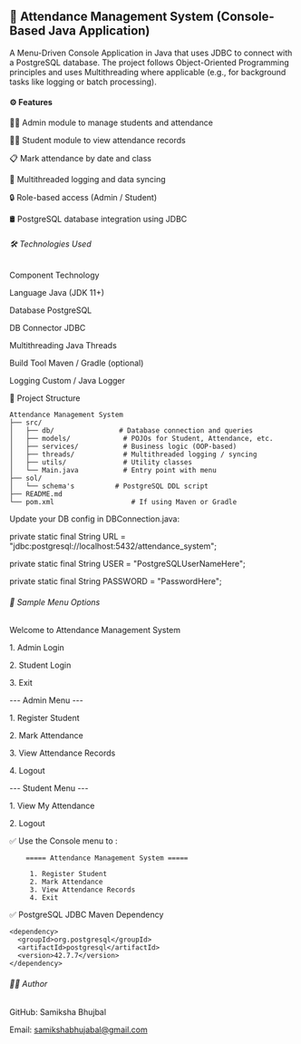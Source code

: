 ## 🧾 Attendance Management System (Console-Based Java Application)

A Menu-Driven Console Application in Java that uses JDBC to connect with a PostgreSQL database. The project follows Object-Oriented Programming principles and uses Multithreading where applicable (e.g., for background tasks like logging or batch processing).

#### ⚙️ Features

👨‍🏫 Admin module to manage students and attendance

🧑‍🎓 Student module to view attendance records

📋 Mark attendance by date and class

🧵 Multithreaded logging and data syncing

🔒 Role-based access (Admin / Student)

🛢️ PostgreSQL database integration using JDBC

###### 🛠️ Technologies Used

Component Technology

Language Java (JDK 11+)

Database PostgreSQL

DB Connector JDBC

Multithreading Java Threads

Build Tool Maven / Gradle (optional)

Logging Custom / Java Logger

📂 Project Structure

```
Attendance Management System
├── src/
│   ├── db/                # Database connection and queries
│   ├── models/             # POJOs for Student, Attendance, etc.
│   ├── services/           # Business logic (OOP-based)
│   ├── threads/            # Multithreaded logging / syncing
│   ├── utils/              # Utility classes
│   └── Main.java           # Entry point with menu
├── sol/
│   └── schema's          # PostgreSQL DDL script
├── README.md
└── pom.xml                   # If using Maven or Gradle
```

Update your DB config in DBConnection.java:

private static final String URL = "jdbc:postgresql://localhost:5432/attendance_system";

private static final String USER = "PostgreSQLUserNameHere";

private static final String PASSWORD = "PasswordHere";

###### 🧪 Sample Menu Options

Welcome to Attendance Management System

1\. Admin Login

2\. Student Login

3\. Exit

--- Admin Menu ---

1\. Register Student

2\. Mark Attendance

3\. View Attendance Records

4\. Logout

--- Student Menu ---

1\. View My Attendance

2\. Logout

✅ Use the Console menu to :

        ===== Attendance Management System =====

         1. Register Student
         2. Mark Attendance
         3. View Attendance Records
         4. Exit

✅ PostgreSQL JDBC Maven Dependency

    <dependency>
      <groupId>org.postgresql</groupId>
      <artifactId>postgresql</artifactId>
      <version>42.7.7</version>
    </dependency>

###### 👨‍💻 Author

GitHub: Samiksha Bhujbal

Email: samikshabhujabal@gmail.com
